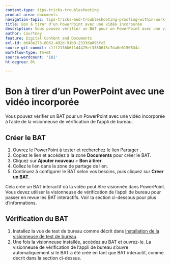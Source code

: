 ```yaml
---
content-type: tips-tricks-troubleshooting
product-area: documents
navigation-topic: tips-tricks-and-troubleshooting-proofing-within-workfront
title: Bon à tirer d’un PowerPoint avec une vidéo incorporée
description: Vous pouvez vérifier un BAT pour un PowerPoint avec une vidéo incorporée à l’aide de la visionneuse de vérification de l’appli de bureau.
author: Courtney
feature: Digital Content and Documents
exl-id: b648e273-8062-492d-91b0-2333da095fc5
source-git-commit: c1ff2136b6f1d4425ef3380615c7da0e0150834c
workflow-type: tm+mt
source-wordcount: '181'
ht-degree: 0%

---
```


# Bon à tirer d’un PowerPoint avec une vidéo incorporée

Vous pouvez vérifier un BAT pour un PowerPoint avec une vidéo incorporée à l’aide de la visionneuse de vérification de l’appli de bureau.

## Créer le BAT

1. Ouvrez le PowerPoint à tester et recherchez le lien Partager .
1. Copiez le lien et accédez à la zone **Documents** pour créer le BAT.
1. Cliquez sur **Ajouter nouveau** > **Bon à tirer**.
1. Collez le lien dans la zone de partage de lien.
1. Continuez à configurer le BAT selon vos besoins, puis cliquez sur **Créer un BAT**.

Cela crée un BAT interactif où la vidéo peut être visionnée dans PowerPoint. Vous devez utiliser la visionneuse de vérification de l’appli de bureau pour passer en revue les BAT interactifs. Voir la section ci-dessous pour plus d’informations.

## Vérification du BAT

1. Installez la vue de test de bureau comme décrit dans [Installation de la visionneuse de test de bureau](/help/quicksilver/review-and-approve-work/proofing/use-the-desktop-proofing-viewer/installing-desktop-proofing-viewer.md).
1. Une fois la visionneuse installée, accédez au BAT et ouvrez-le. La visionneuse de vérification de l’appli de bureau s’ouvre automatiquement si le BAT a été créé en tant que BAT interactif, comme décrit dans la section ci-dessus.
